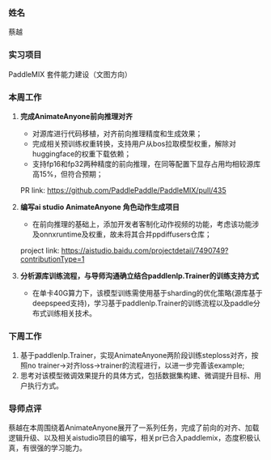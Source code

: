 ### 姓名

蔡越

### 实习项目

PaddleMIX 套件能力建设（文图方向）

### 本周工作

1. **完成AnimateAnyone前向推理对齐**
   
   * 对源库进行代码移植，对齐前向推理精度和生成效果；
   * 完成相关预训练权重转换，支持用户从bos拉取模型权重，解除对huggingface的权重下载依赖；
   * 支持fp16和fp32两种精度的前向推理，在同等配置下显存占用均相较源库高15%，但符合预期；
   
   PR link: https://github.com/PaddlePaddle/PaddleMIX/pull/435

2. **编写ai studio AnimateAnyone 角色动作生成项目**
   
   * 在前向推理的基础上，添加开发者客制化动作视频的功能，考虑该功能涉及onnxruntime及权重，故未将其合并ppdiffusers仓库；
   
   project link: https://aistudio.baidu.com/projectdetail/7490749?contributionType=1

3. **分析源库训练流程，与导师沟通确立结合paddlenlp.Trainer的训练支持方式**
   
   - 在单卡40G算力下，该模型训练需使用基于sharding的优化策略(源库基于deepspeed支持)，学习基于paddlenlp.Trainer的训练流程以及paddle分布式训练相关技术。

### 下周工作

1. 基于paddlenlp.Trainer，实现AnimateAnyone两阶段训练steploss对齐，按照no trainer->对齐loss->trainer的流程进行，以进一步完善该example;
2. 思考对该模型微调效果提升的具体方式，包括数据集构建、微调提升目标、用户执行方式。

### 导师点评

蔡越在本周围绕着AnimateAnyone展开了一系列任务，完成了前向的对齐、加载逻辑升级、以及相关aistudio项目的编写，相关pr已合入paddlemix，态度积极认真，有很强的学习能力。